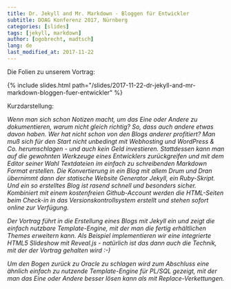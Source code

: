 ```yaml
---
title: Dr. Jekyll and Mr. Markdown - Bloggen für Entwickler
subtitle: DOAG Konferenz 2017, Nürnberg
categories: [slides]
tags: [jekyll, markdown]
author: [ogobrecht, madtsch]
lang: de
last_modified_at: 2017-11-22
---
```

Die Folien zu unserem Vortrag:

{% include slides.html path="/slides/2017-11-22-dr-jekyll-and-mr-markdown-bloggen-fuer-entwickler" %}

Kurzdarstellung:

_Wenn man sich schon Notizen macht, um das Eine oder Andere zu dokumentieren, warum nicht gleich richtig? So, dass auch andere etwas davon haben. Wer hat nicht schon von den Blogs anderer profitiert? Man muß sich für den Start nicht unbedingt mit Webhosting und WordPress & Co. herumschlagen - und auch kein Geld investieren. Stattdessen kann man auf die gewohnten Werkzeuge eines Entwicklers zurückgreifen und mit dem Editor seiner Wahl Textdateien im einfach zu schreibenden Markdown Format erstellen. Die Konvertierung in ein Blog mit allem Drum und Dran übernimmt dann der statische Website Generator Jekyll, ein Ruby-Skript. Und ein so erstelltes Blog ist rasend schnell und besonders sicher. Kombiniert mit einem kostenfreien Github-Account werden die HTML-Seiten beim Check-in in das Versionskontrollsystem erstellt und stehen sofort online zur Verfügung._

_Der Vortrag führt in die Erstellung eines Blogs mit Jekyll ein und zeigt die einfach nutzbare Template-Engine, mit der man die fertig erhältlichen Themes erweitern kann. Als Beispiel implementieren wir eine integrierte HTML5 Slideshow mit Reveal.js - natürlich ist das dann auch die Technik, mit der der Vortrag gehalten wird :-)_

_Um den Bogen zurück zu Oracle zu schlagen wird zum Abschluss eine ähnlich einfach zu nutzende Template-Engine für PL/SQL gezeigt, mit der man das Eine oder Andere besser lösen kann als mit Replace-Verkettungen._
